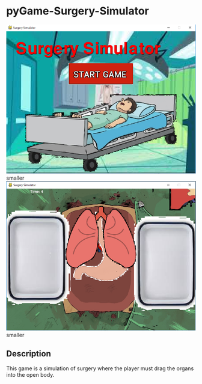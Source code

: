 # pyGame-Surgery-Simulator
<img Src="https://github.com/ahuang7101/pyGame-Surgery-Simulator/blob/master/title%20screen.PNG">smaller
<img Src="https://github.com/ahuang7101/pyGame-Surgery-Simulator/blob/master/Capture2.PNG">smaller
<h2> Description </h2>
<p> This game is a simulation of surgery where the player must drag the organs into the open body. </p>
